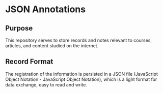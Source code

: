 # JSON Annotations

## Purpose

This repository serves to store records and notes relevant to courses, articles, and content studied on the internet.

## Record Format

The registration of the information is persisted in a JSON file (JavaScript Object Notation - JavaScript Object Notation), which is a light format for data exchange, easy to read and write.

